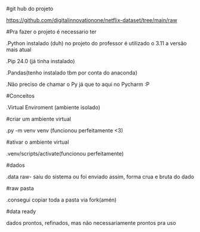 #git hub do projeto

https://github.com/digitalinnovationone/netflix-dataset/tree/main/raw

#Pra fazer o projeto é necessario ter

.Python instalado (duh) no projeto do professor é utilizado o 3.11 a versão mais atual

.Pip 24.0 (já tinha instalado)

.Pandas(tenho instalado tbm por conta do anaconda)

.Não preciso de chamar o Py já que to aqui no Pycharm :P

#Conceitos

.Virtual Enviroment (ambiente isolado)

#criar um ambiente virtual

.py -m venv venv (funcionou perfeitamente <3)

#ativar o ambiente virtual

.venv/scripts/activate(funcionou perfeitamente)

#dados

.data raw- saiu do sistema ou foi enviado assim, forma crua e bruta do dado

#raw pasta

.consegui copiar toda a pasta via fork(amén)

#data ready

dados prontos, refinados, mas não necessariamente prontos pra uso

